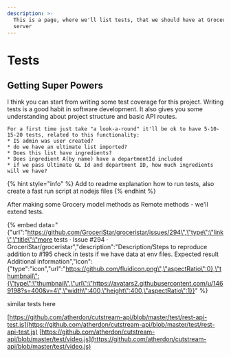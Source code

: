 ```yaml
---
description: >-
  This is a page, where we'll list tests, that we should have at Groceristar
  server
---
```


# Tests

## Getting Super Powers

I think you can start from writing some test coverage for this project. Writing tests is a good habit in software development. It also gives you some understanding about project structure and basic API routes.

```
For a first time just take "a look-a-round" it'll be ok to have 5-10-15-20 tests, related to this functionality:
* IS admin was user created?
* do we have an ultimate list imported?
* Does this list have ingredients?
* Does ingredient A(by name) have a departmentId included 
* if we pass Ultimate GL Id and department ID, how much ingredients will we have?

```

{% hint style="info" %}
 Add to readme explanation how to run tests, also create a fast run script at nodejs files
{% endhint %}

After making some Grocery model methods as Remote methods - we'll extend tests.

{% embed data="{\"url\":\"https://github.com/GroceriStar/groceristar/issues/294\",\"type\":\"link\",\"title\":\"more tests · Issue \#294 · GroceriStar/groceristar\",\"description\":\"Description/Steps to reproduce addition to \#195 check in tests if we have data at env files. Expected result Additional information\",\"icon\":{\"type\":\"icon\",\"url\":\"https://github.com/fluidicon.png\",\"aspectRatio\":0},\"thumbnail\":{\"type\":\"thumbnail\",\"url\":\"https://avatars2.githubusercontent.com/u/1469198?s=400&v=4\",\"width\":400,\"height\":400,\"aspectRatio\":1}}" %}

similar tests here

[https://github.com/atherdon/cutstream-api/blob/master/test/rest-api-test.js](https://github.com/atherdon/cutstream-api/blob/master/test/rest-api-test.js) [https://github.com/atherdon/cutstream-api/blob/master/test/video.js](https://github.com/atherdon/cutstream-api/blob/master/test/video.js)



